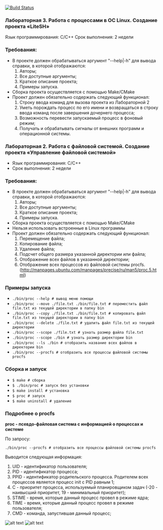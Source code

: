 [![Build Status](https://travis-ci.org/ViktoriaGatz/file_system_C.svg?branch=master)](https://travis-ci.org/ViktoriaGatz/file_system_C)
### Лабораторная 3. Работа с процессами в ОС Linux. Создание проекта «LiteSH»

Язык программирования: С/С++
Срок выполнения: 2 недели

### Требования:
* В проекте должен обрабатываться аргумент "--help|-h" для вывода справки, в которой отображаются:
    1. Авторы;
    2. Все доступные аргументы;
    3. Краткое описание проекта;
    4. Примеры запуска.
* Сборка проекта осуществляется с помощью Make/CMake
* Проект должен обязательно содержать следующий функционал:
    1. Строку ввода команд для вызова проекта из Лабораторной 2
    2. Уметь порождать процесс по его имени и возвращаться в строку ввода команд после завершения дочернего процесса;
    3. Возможность перевести запускаемый процесс в фоновый режим;
    4. Получать и обрабатывать сигналы от внешних программ и операционной системы.


### Лабораторная 2. Работа с файловой системой. Создание проекта «Управление файловой системой»

* Язык программирования: С/С++
* Срок выполнения: 2 недели

### Требования:
* В проекте должен обрабатываться аргумент "--help|-h" для вывода справки, в которой отображаются:
    1. Авторы;
    2. Все доступные аргументы;
    3. Краткое описание проекта;
    4. Примеры запуска.
* Сборка проекта осуществляется с помощью Make/CMake
* Нельзя использовать встроенные в Linux программы
* Проект должен обязательно содержать следующий функционал:
    1. Перемещение файла;
    2. Копирование файла;
    3. Удаление файла;
    4. Подсчет общего размера указанной директории или файла;
    5. Отображение всех файлов в указанной директории;
    6. Отображение всех процессов из файловой системы procfs. (http://manpages.ubuntu.com/manpages/precise/ru/man5/proc.5.html)

### Примеры запуска
* ````./bin/proc --help # вывод меню помощи````
* ````./bin/proc --move ./file.txt ./bin/file.txt # переместить файл file.txt из текущей директории в папку bin````
* ````./bin/proc --copy ./file.txt ./bin/file.txt # копировать файл file.txt из текущей директории в папку bin````
* ````./bin/proc --delete ./file.txt # удалить файл file.txt из текущей директории````
* ````./bin/proc --scope ./file.txt # узнать размер файла file.txt````
* ````./bin/proc --scope ./bin # узнать размер директории bin````
* ````./bin/proc --ls ./bin # отобразить название всех файлов в директории bin````
* ````./bin/proc --procfs # отобразить все процессы файловой системы procfs````

### Сборка и запуск
* ````$ make # сборка````                 
* ````$ ./bin/proc # запуск без установки````                  
* ````$ make install # установка````                 
* ````$ proc # запуск````               
* ````$ make uninstall # удаление````                 

### Подробнее о procfs
**proc - псевдо-файловая система с информацией о процессах и системе**      

По запросу:       

````./bin/proc --procfs # отобразить все процессы файловой системы procfs````         

Выводится следующая информация:

1. UID - идентификатор пользователя;
2. PID - идентификатор процесса;
3. PPID - идентификатор родительского процесса. Родителем всех процессов является процесс init с PID равным 1;
4. C - приоритет процесса, используемый планировщиком задач (-20 - наивысший приоритет, 19 - минимальный приоритет);
5. STIME - время, которые данный процесс провел в режиме ядра;
6. TIME - время, которые данный процесс  провел  в  режиме пользователя;
7. CMD - команда, запустившая данный процесс;

![alt text](screen/screen1.jpg "screen 1, procfs")
![alt text](screen/screen2.jpg "screen 2, procfs")
